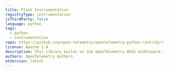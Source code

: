 ```yaml
---
title: Flask Instrumentation
registryType: instrumentation
isThirdParty: false
language: python
tags:
  - python
  - instrumentation
repo: https://github.com/open-telemetry/opentelemetry-python-contrib/tree/master/instrumentation/opentelemetry-instrumentation-flask
license: Apache 2.0
description: This library builds on the OpenTelemetry WSGI middleware to track web requests in Flask applications.
authors: OpenTelemetry Authors
otVersion: latest
---
```

